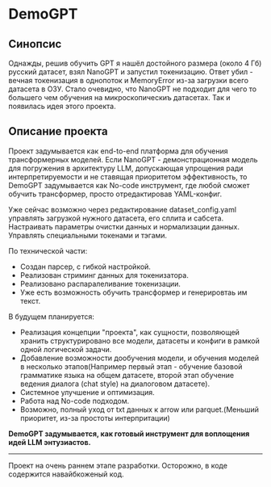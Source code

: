 # **DemoGPT**

## Синопcис
Однажды, решив обучить GPT я нашёл достойного размера (около 4 Гб) русский датасет, взял NanoGPT и запустил токенизацию. Ответ убил - вечная токенизация в однопоток и MemoryError из-за загрузки всего датасета в ОЗУ. Стало очевидно, что NanoGPT не подходит для чего то большего чем обучения на микроскопическиъ датасетах. Так и появилась идея этого проекта.

## Описание проекта
Проект задумывается как end-to-end платформа для обучения трансформерных моделей. Если NanoGPT - демонстрационная модель для погружения в архитектуру LLM, допускающая упрощения ради интерпретируемости и не ставящая приоритетом эффективность, то DemoGPT задумывается как No-code инструмент, где любой сможет обучить трансформер, просто отредактировав YAML-конфиг.

Уже сейчас возможно через редактирование dataset_config.yaml управлять загрузкой нужного датасета, его сплита и сабсета. Настраивать параметры очистки данных и нормализации данных. Управлять специальными токенами и тэгами. 

По технической части:
- Создан парсер, с гибкой настройкой.
- Реализован стриминг данных для токенизатора.
- Реализовано распаралеливание токенизации.
- Уже есть возможность обучить трансформер и генерировтаь им текст.

В будущем планируется:
- Реализация концепции "проекта", как сущности, позволяющей хранить структурировано все модели, датасеты и конфиги в рамкой одной логической задачи.
- Добавление возможности дообучения модели, и обучения моделей в несколько этапов(Например первый этап - обучение базовой грамматике языка на общем датасете, второй этап обучение ведения диалога (chat style) на диалоговом датасете).
- Системное улучшение и оптимизация.
- Работа над No-code подходом.
- Возможно, полный уход от txt данных к arrow или parquet.(Меньший приоритет, из-за простоты интерпритации)


**DemoGPT задумывается,  как готовый инструмент для воплощения идей LLM энтузиастов.**

---

  Проект на очень раннем этапе разработки. Осторожно, в коде содержится навайбкоженый код.
